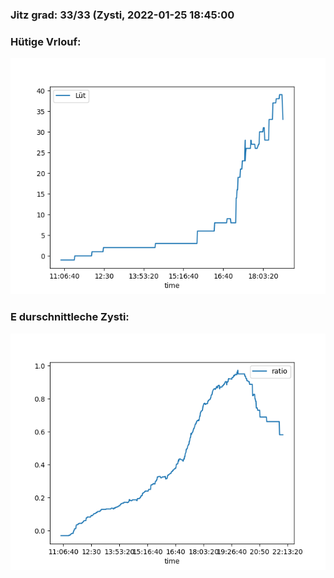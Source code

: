 ### Jitz grad: 33/33 (Zysti, 2022-01-25 18:45:00

### Hütige Vrlouf:
![Graph](Today.png)

### E durschnittleche Zysti:
![Graph](Zysti.png)